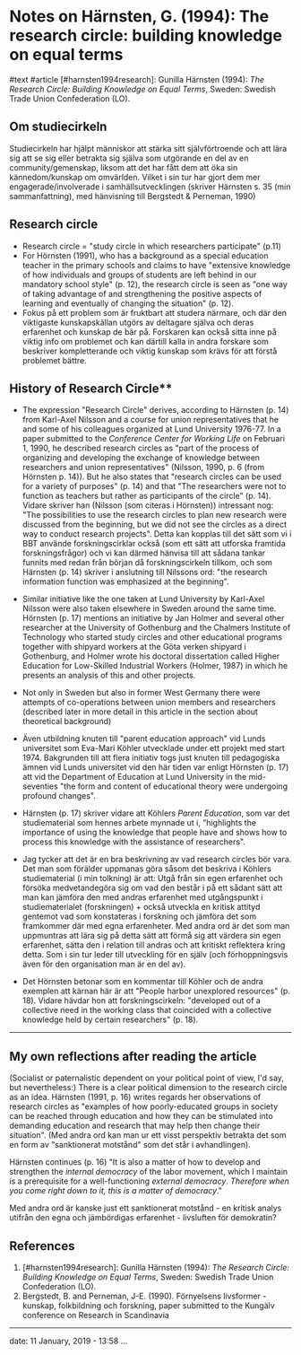 # Notes on Härnsten, G. (1994): The research circle: building knowledge on equal terms

#text #article
[#harnsten1994research]: Gunilla Härnsten (1994): _The Research Circle: Building Knowledge on Equal Terms_, Sweden: Swedish Trade Union Confederation (LO).

##  Om studiecirkeln
Studiecirkeln har hjälpt människor att stärka sitt självförtroende och att lära sig att se sig eller betrakta sig själva som utgörande en del av en community/gemenskap, liksom att det har fått dem att öka sin kännedom/kunskap om omvärlden. Vilket i sin tur har gjort dem mer engagerade/involverade i samhällsutvecklingen (skriver Härnsten s. 35 (min sammanfattning), med hänvisning till Bergstedt & Perneman, 1990)

## Research circle
- Research circle = "study circle in which researchers participate" (p.11)
- For Hörnsten (1991), who has a background as a special education teacher in the primary schools and claims to have "extensive knowledge of how individuals and groups of students are left behind in our mandatory school style" (p. 12), the research circle is seen as "one way of taking advantage of and strengthening the positive aspects of learning and eventually of changing the situation" (p. 12).
- Fokus på ett problem som är fruktbart att studera närmare, och där den viktigaste kunskapskällan utgörs av deltagare själva och deras erfarenhet och kunskap de bär på. Forskaren kan också sitta inne på viktig info om problemet och kan därtill kalla in andra forskare som beskriver kompletterande och viktig kunskap som krävs för att förstå problemet bättre.

## History of Research Circle**
- The expression "Research Circle" derives, according to Härnsten (p. 14) from Karl-Axel Nilsson and a course for union representatives that he and some of his colleagues organized at Lund University 1976-77. In a paper submitted to the _Conference Center for Working Life_ on Februari 1, 1990, he described research circles as "part of the process of organizing and developing the exchange of knowledge between researchers and union representatives" (Nilsson, 1990, p. 6 (from Hörnsten p. 14)). But he also states that "research circles can be used for a variety of purposes" (p. 14) and that "The researchers were not to function as teachers but rather as participants of the circle" (p. 14). Vidare skriver han (Nilsson (som citeras i Hörnsten)) intressant nog: "The possibilities to use the research circles to plan new research were discussed from the beginning, but we did not see the circles as a direct way to conduct research projects". Detta kan kopplas till det sätt som vi i BBT använde forskningscirklar också (som ett sätt att utforska framtida forskningsfrågor) och vi kan därmed hänvisa till att sådana tankar funnits med redan från början  då forskningscirkeln tillkom, och som Härnsten (p. 14) skriver i anslutning till Nilssons ord: "the research information function was emphasized at the beginning".

- Similar initiative like the one taken at Lund University by Karl-Axel Nilsson were also taken elsewhere in Sweden around the same time. Hörnsten (p. 17) mentions an initiative by Jan Holmer and several other researcher at the University of Gothenburg and the Chalmers Institute of Technology who started study circles and other educational programs together with shipyard workers at the Göta verken shipyard i Gothenburg, and Holmer wrote his doctoral dissertation called Higher Education for Low-Skilled Industrial Workers (Holmer, 1987) in which he presents an analysis of this and other projects.

- Not only in Sweden but also in former West Germany there were attempts of co-operations between union members and researchers (described later in more detail in this article in the section about theoretical background)

- Även utbildning knuten till "parent education approach" vid Lunds universitet som Eva-Mari Köhler utvecklade under ett projekt med start 1974. Bakgrunden till att flera initiativ togs just knuten till pedagogiska ämnen vid Lunds universitet vid den här tiden var enligt Hörnsten (p. 17) att vid the Department of Education at Lund University in the mid-seventies "the form and content of educational theory were undergoing profound changes".

- Härnsten (p. 17) skriver vidare att Köhlers _Parent Education_, som var det studiematerial som hennes arbete mynnade ut i, "highlights the importance of using the knowledge that people have and shows how to process this knowledge with the assistance of researchers".

- Jag tycker att det är en bra beskrivning av vad research circles bör vara. Det man som förälder uppmanas göra såsom det beskriva i Köhlers studiematerial (i min tolkning) är att: Utgå från sin egen erfarenhet och försöka medvetandegöra sig om vad den består i på ett sådant sätt att man kan jämföra den med andras erfarenhet med utgångspunkt i studiematerialet (forskningen) + också utveckla en kritisk attityd gentemot vad som konstateras i forskning och jämföra det som framkommer där med egna erfarenheter. Med andra ord är det som man uppmuntras att lära sig på detta sätt att förmå sig att värdera sin egen erfarenhet, sätta den i relation till andras och att kritiskt reflektera kring detta. Som i sin tur leder till utveckling för en själv (och förhoppningsvis även för den organisation man är en del av).

- Det Hörnsten betonar som en kommentar till Köhler och de andra exemplen att kärnan här är att "People harbor unexplored resources" (p. 18). Vidare hävdar hon att forskningscirkeln: "developed out of a collective need in the working class that coincided with a collective knowledge held by certain researchers" (p. 18).

-----

## My own reflections after reading the article
(Socialist or paternalistic dependent on your political point of view, I'd say, but nevertheless:) There is a clear political dimension to the research circle as an idea. Härnsten (1991, p. 16) writes regards her observations of research circles as "examples of how poorly-educated groups in society can be reached through education and how they can be stimulated into demanding education and research that may help then change their situation". (Med andra ord kan man ur ett visst perspektiv betrakta det som en form av "sanktionerat motstånd" som det står i avhandlingen).

Härnsten continues (p. 16) "It is also a matter of how to develop and strengthen  the _internal democracy_ of the labor movement, which I maintain is a prerequisite for a well-functioning _external democracy_. _Therefore when you come right down to it, this is a matter of democracy_."

Med andra ord är kanske just ett sanktionerat motstånd - en kritisk analys utifrån den egna och jämbördigas erfarenhet - livsluften för demokratin?

<!-- My idea: This is linking what I am doing to Nandita. So is this where the labour movement is at in Sweden? Labour organisations encouraging and supporting member to raise their level of education and critical thinking whilst in for example BD it is more linked to a matter of safety and survival. -->

## References
1. [#harnsten1994research]: Gunilla Härnsten (1994): _The Research Circle: Building Knowledge on Equal Terms_, Sweden: Swedish Trade Union Confederation (LO).
2. Bergstedt, B. and Perneman, J-E. (1990). Förnyelsens livsformer - kunskap, folkbildning och forskning, paper submitted to the Kungälv conference on Research in Scandinavia

---
date: 11 January, 2019 - 13:58
...


